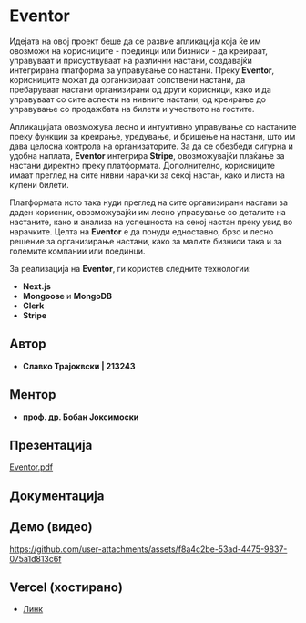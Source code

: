 # Eventor
Идејата на овој проект беше да се развие апликација која ќе им овозможи на корисниците - поединци или бизниси - да креираат, управуваат и присуствуваат на различни настани, создавајќи интегрирана платформа за управување со настани. Преку **Eventor**, корисниците можат да организираат сопствени настани, да пребаруваат настани организирани од други корисници, како и да управуваат со сите аспекти на нивните настани, од креирање до управување со продажбата на билети и учеството на гостите.

Апликацијата овозможува лесно и интуитивно управување со настаните преку функции за креирање, уредување, и бришење на настани, што им дава целосна контрола на организаторите. За да се обезбеди сигурна и удобна наплата, **Eventor** интегрира **Stripe**, овозможувајќи плаќање за настани директно преку платформата. Дополнително, корисниците имаат преглед на сите нивни нарачки за секој настан, како и листа на купени билети.

Платформата исто така нуди преглед на сите организирани настани за даден корисник, овозможувајќи им лесно управување со деталите на настаните, како и анализа на успешноста на секој настан преку увид во нарачките. Целта на **Eventor** е да понуди едноставно, брзо и лесно решение за организирање настани, како за малите бизниси така и за големите компании или поединци.

За реализација на **Eventor**, ги користев следните технологии:
- **Next.js**
- **Mongoose** и **MongoDB**
- **Clerk**
- **Stripe**

## Автор
- **Славко Трајоквски | 213243**

## Ментор
- **проф. др. Бобан Јоксимоски**

## Презентација
[Eventor.pdf](https://github.com/user-attachments/files/17051652/Eventor.pdf)

## Документација

## Демо (видео)
https://github.com/user-attachments/assets/f8a4c2be-53ad-4475-9837-075a1d813c6f

## Vercel (хостирано)
- [Линк](https://eventor-one.vercel.app/)
